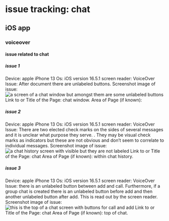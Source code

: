 # issue tracking: chat

## iOS app

### voiceover

#### issue related to chat

##### issue 1
Device: apple iPhone 13
Os: iOS version 16.5.1 
screen reader: VoiceOver 
Issue: After document there  are unlabeled buttons.
Screenshot image of issue: ![a screen of a chat window but amongst them are some unlabeled buttons][1]
Link to or Title of the Page: chat window.
Area of Page (if known):

##### issue 2
Device: apple iPhone 13
Os: iOS version 16.5.1 
screen reader: VoiceOver 
Issue: There are two elected check marks  on the sides of several messages and it is unclear what purpose they serve. . They may be visual check marks as indicators but these are not obvious and don’t seem to correlate to individual messages.
Screenshot image of issue: ![a chat history screen with  visible but they are not labeled][2]
Link to or Title of the Page: chat
Area of Page (if known): within chat history.

##### issue 3
Device: apple iPhone 13
Os: iOS version 16.5.1 
screen reader: VoiceOver 
Issue: there is an unlabeled button between add and call. Furthermore, if a group chat is created there is an unlabeled button before add and then another unlabeled button after add. This is read out by the screen reader.
Screenshot image of issue: ![this is the top of a chat screen with buttons for call and add][3]
Link to or Title of the Page: chat
Area of Page (if known): top of chat.

[1]:	https://accessibilityfeedback.github.io/3cx-accessibility/images/ios/1.jpg
[2]:	https://accessibilityfeedback.github.io/3cx-accessibility/images/ios/2.jpg
[3]:	https://accessibilityfeedback.github.io/3cx-accessibility/images/ios/3.jpg